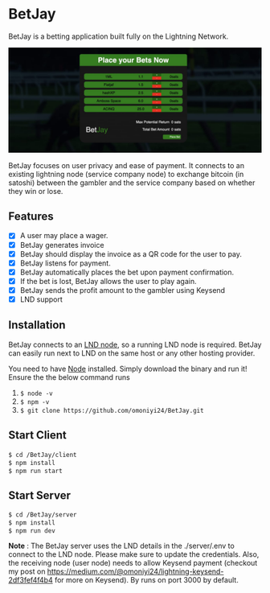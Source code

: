 # BetJay

BetJay is a betting application built fully on the Lightning Network.


![demo](./image/landingpage.jpeg)

BetJay focuses on user privacy and ease of payment. It connects to an existing lightning node (service company node) to exchange
bitcoin (in satoshi) between the gambler and the service company based on whether they win or lose.

## Features

- [x] A user may place a wager.
- [x] BetJay generates invoice
- [x] BetJay should display the invoice as a QR code for the user to pay.
- [x] BetJay listens for payment.
- [x] BetJay automatically places the bet upon payment confirmation.
- [x] If the bet is lost, BetJay allows the user to play again.
- [x] BetJay sends the profit amount to the gambler using Keysend
- [x] LND support

## Installation

BetJay connects to an [LND node](https://github.com/lightningnetwork/lnd/blob/master/docs/INSTALL.md), so a running LND node is required.
BetJay can easily run next to LND on the same host or any other hosting provider.

You need to have [Node](https://nodejs.org/en/download/) installed. Simply download the binary and run it!
Ensure the the below command runs

1. `$ node -v`
2. `$ npm -v`
3. `$ git clone https://github.com/omoniyi24/BetJay.git `

## Start Client
```
$ cd /BetJay/client
$ npm install
$ npm run start

```

## Start Server
```
$ cd /BetJay/server
$ npm install
$ npm run dev
```

**Note** : The BetJay server uses the LND details in the ./server/.env to connect to the LND node.
Please make sure to update the credentials. Also, the receiving node (user node) needs to allow
Keysend payment (checkout my post on https://medium.com/@omoniyi24/lightning-keysend-2df3fef4f4b4
for more on Keysend). By runs on port 3000 by default.

